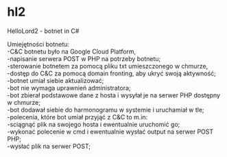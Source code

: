 # hl2
HelloLord2 - botnet in C#


Umiejętności botnetu:</br>
-C&C botnetu było na Google Cloud Platform,</br>
-napisanie serwera POST w PHP na potrzeby botnetu;</br>
-sterowanie botnetem za pomocą pliku txt umieszczonego w chmurze,</br>
-dostęp do C&C za pomocą domain fronting, aby ukryć swoją aktywność;</br>
-botnet umiał siebie aktualizować;</br>
-bot nie wymaga uprawnień administratora;</br>
-bot zbierał podstawowe dane z hosta i wysyłał je na serwer PHP dostępny w chmurze;</br>
-bot dodawał siebie do harmonogramu w systemie i uruchamiał w tle;</br>
-polecenia, które bot umiał przyjąć z C&C to m.in:</br>
    -sciągnąć plik na swojego hosta i ewentualnie uruchomić go;</br>
    -wykonać polecenie w cmd i ewentualnie wysłać output na serwer POST PHP;</br>
    -wysłać plik na serwer POST;</br>
